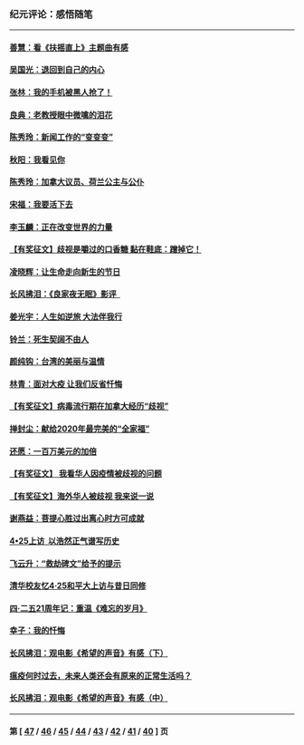 ### 纪元评论：感悟随笔
---
#### [善慧：看《扶摇直上》主题曲有感](../../pages/nsc1035/n12187895.md) 
#### [吴国光：退回到自己的内心](../../pages/nsc1035/n12182666.md) 
#### [张林：我的手机被黑人抢了！](../../pages/nsc1035/n12175041.md) 
#### [良典：老教授眼中微噙的泪花](../../pages/nsc1035/n12162384.md) 
#### [陈秀玲：新闻工作的“变变变”](../../pages/nsc1035/n12161892.md) 
#### [秋阳：我看见你](../../pages/nsc1035/n12160265.md) 
#### [陈秀玲：加拿大议员、荷兰公主与公仆](../../pages/nsc1035/n12156766.md) 
#### [宋福：我要活下去](../../pages/nsc1035/n12144365.md) 
#### [李玉麟：正在改变世界的力量](../../pages/nsc1035/n12138799.md) 
#### [【有奖征文】歧视是嚼过的口香糖 黏在鞋底：蹭掉它！](../../pages/nsc1035/n12107005.md) 
#### [凌晓辉：让生命走向新生的节日](../../pages/nsc1035/n12103860.md) 
#### [长风拂泪：《良家夜无眠》影评  ](../../pages/nsc1035/n12096624.md) 
#### [姜光宇：人生如逆旅 大法伴我行](../../pages/nsc1035/n12088664.md) 
#### [铃兰：死生契阔不由人](../../pages/nsc1035/n12091094.md) 
#### [颜纯钩：台湾的美丽与温情](../../pages/nsc1035/n12082838.md) 
#### [林青：面对大疫 让我们反省忏悔](../../pages/nsc1035/n12081340.md) 
#### [【有奖征文】病毒流行期在加拿大经历“歧视”](../../pages/nsc1035/n12080140.md) 
#### [掸封尘：献给2020年最完美的“全家福”](../../pages/nsc1035/n12073839.md) 
#### [还愿：一百万美元的加倍](../../pages/nsc1035/n12069652.md) 
#### [【有奖征文】 我看华人因疫情被歧视的问题](../../pages/nsc1035/n12068084.md) 
#### [【有奖征文】海外华人被歧视 我来说一说](../../pages/nsc1035/n12066194.md) 
#### [谢燕益：菩提心胜过出离心时方可成就](../../pages/nsc1035/n12065599.md) 
#### [4•25上访  以浩然正气谱写历史](../../pages/nsc1035/n12063282.md) 
#### [飞云升：“救劫碑文”给予的提示](../../pages/nsc1035/n12062794.md) 
#### [清华校友忆4·25和平大上访与昔日同修](../../pages/nsc1035/n12061509.md) 
#### [四·二五21周年记：重温《难忘的岁月》](../../pages/nsc1035/n12061148.md) 
#### [幸子：我的忏悔](../../pages/nsc1035/n12051235.md) 
#### [长风拂泪：观电影《希望的声音》有感（下）](../../pages/nsc1035/n12048794.md) 
#### [瘟疫何时过去，未来人类还会有原来的正常生活吗？](../../pages/nsc1035/n12047182.md) 
#### [长风拂泪：观电影《希望的声音》有感（中）](../../pages/nsc1035/n12046087.md) 

---
#### 第 [ [47](./47.md) / [46](./46.md) / [45](./45.md) / [44](./44.md) / [43](./43.md) / [42](./42.md) / [41](./41.md) / [40](./40.md) ] 页
